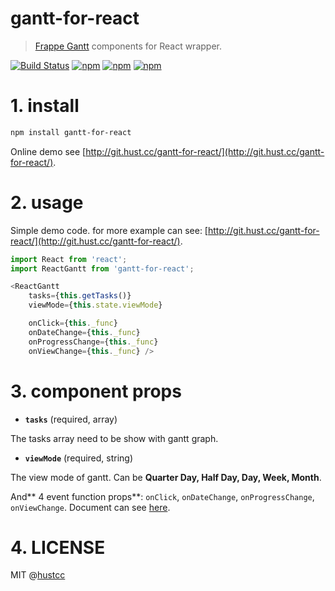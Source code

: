 # gantt-for-react

> [Frappe Gantt](https://github.com/frappe/gantt) components for React wrapper.

[![Build Status](https://travis-ci.org/hustcc/gantt-for-react.svg?branch=master)](https://travis-ci.org/hustcc/gantt-for-react) [![npm](https://img.shields.io/npm/v/gantt-for-react.svg?style=flat-square)](https://www.npmjs.com/package/gantt-for-react) [![npm](https://img.shields.io/npm/dt/gantt-for-react.svg?style=flat-square)](https://www.npmjs.com/package/gantt-for-react) [![npm](https://img.shields.io/npm/l/gantt-for-react.svg?style=flat-square)](https://www.npmjs.com/package/gantt-for-react)

# 1. install

```sh
npm install gantt-for-react
```

Online demo see [http://git.hust.cc/gantt-for-react/](http://git.hust.cc/gantt-for-react/).


# 2. usage

Simple demo code. for more example can see: [http://git.hust.cc/gantt-for-react/](http://git.hust.cc/gantt-for-react/).

```js
import React from 'react';
import ReactGantt from 'gantt-for-react';

<ReactGantt 
	tasks={this.getTasks()} 
	viewMode={this.state.viewMode}

    onClick={this._func} 
	onDateChange={this._func}
	onProgressChange={this._func}
	onViewChange={this._func} />
```


# 3. component props

 - **`tasks`** (required, array)

The tasks array need to be show with gantt graph.

 - **`viewMode`** (required, string)

The view mode of gantt. Can be **Quarter Day, Half Day, Day, Week, Month**. 

And** 4 event function props**: `onClick`, `onDateChange`, `onProgressChange`, `onViewChange`. Document can see [here](https://frappe.github.io/gantt/).


# 4. LICENSE

MIT @[hustcc](https://github.com/hustcc)
